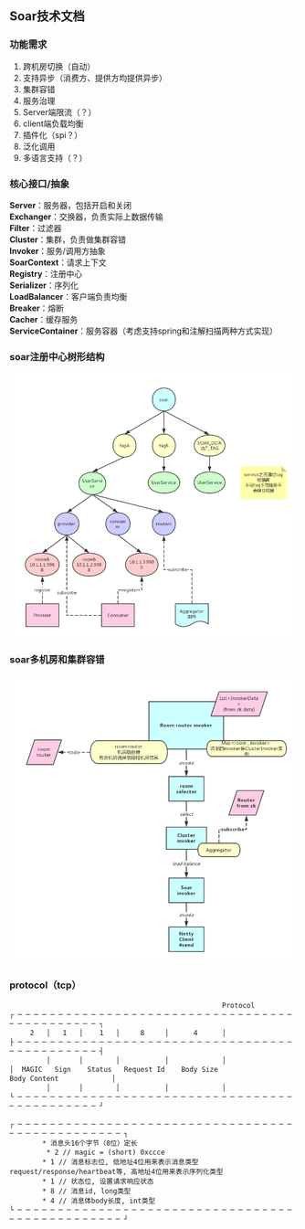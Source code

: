 ## Soar技术文档

### 功能需求
1. 跨机房切换（自动）
2. 支持异步（消费方、提供方均提供异步）
3. 集群容错
4. 服务治理
5. Server端限流（？）
6. client端负载均衡
7. 插件化（spi？）
8. 泛化调用
9. 多语言支持（？）

### 核心接口/抽象
**Server**：服务器，包括开启和关闭<br/>
**Exchanger**：交换器，负责实际上数据传输<br/>
**Filter**：过滤器<br/>
**Cluster**：集群，负责做集群容错<br/>
**Invoker**：服务/调用方抽象<br/>
**SoarContext**：请求上下文<br/>
**Registry**：注册中心<br/>
**Serializer**：序列化<br/>
**LoadBalancer**：客户端负责均衡<br/>
**Breaker**：熔断<br/>
**Cacher**：缓存服务<br/>
**ServiceContainer**：服务容器（考虑支持spring和注解扫描两种方式实现）<br/>

### soar注册中心树形结构
![soar 注册中心树形结构](./soar-zk-data.png)<br/>

### soar多机房和集群容错
![多机房和集群容错](./多机房和集群容错.png)

### protocol（tcp）

                                                        Protocol
    ┌ ─ ─ ─ ─ ─ ─ ─ ─ ─ ─ ─ ─ ─ ─ ─ ─ ─ ─ ─ ─ ─ ─ ─ ─ ─ ─ ─ ─ ─ ─ ─ ─ ─ ─ ─ ─ ─ ─ ─ ─ ─ ─ ─ ─ ─ ┐
         2   │   1   │    1   │     8     │      4      │
    ├ ─ ─ ─ ─ ─ ─ ─ ─ ─ ─ ─ ─ ─ ─ ─ ─ ─ ─ ─ ─ ─ ─ ─ ─ ─ ─ ─ ─ ─ ─ ─ ─ ─ ─ ─ ─ ─ ─ ─ ─ ─ ─ ─ ─ ─ ┤
             │       │        │           │             │
    │  MAGIC   Sign    Status   Request Id    Body Size                 Body Content             │
             │       │        │           │             │
    └ ─ ─ ─ ─ ─ ─ ─ ─ ─ ─ ─ ─ ─ ─ ─ ─ ─ ─ ─ ─ ─ ─ ─ ─ ─ ─ ─ ─ ─ ─ ─ ─ ─ ─ ─ ─ ─ ─ ─ ─ ─ ─ ─ ─ ─ ┘
    
    ┌ ─ ─ ─ ─ ─ ─ ─ ─ ─ ─ ─ ─ ─ ─ ─ ─ ─ ─ ─ ─ ─ ─ ─ ─ ─ ─ ─ ─ ─ ─ ─ ─ ─ ─ ─ ─ ─ ─ ─ ─ ─ ─ ─ ─ ─ ─ ─ ─ ┐
            * 消息头16个字节（8位）定长
             * 2 // magic = (short) 0xccce 
            * 1 // 消息标志位, 低地址4位用来表示消息类型request/response/heartbeat等, 高地址4位用来表示序列化类型
            * 1 // 状态位, 设置请求响应状态
            * 8 // 消息id, long类型 
            * 4 // 消息体body长度, int类型
    └ ─ ─ ─ ─ ─ ─ ─ ─ ─ ─ ─ ─ ─ ─ ─ ─ ─ ─ ─ ─ ─ ─ ─ ─ ─ ─ ─ ─ ─ ─ ─ ─ ─ ─ ─ ─ ─ ─ ─ ─ ─ ─ ─ ─ ─ ─ ─ ─ ┘
